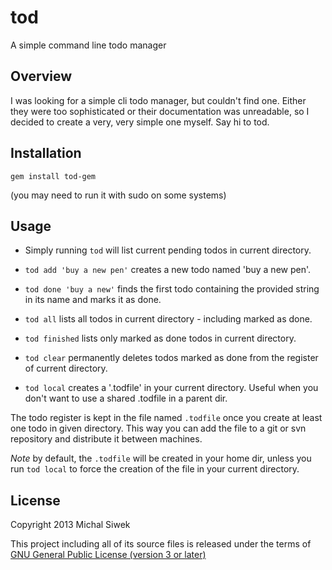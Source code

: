 tod
===

A simple command line todo manager

Overview
--------
I was looking for a simple cli todo manager, but couldn't find one. Either they were too sophisticated or their documentation was unreadable, so I decided to create a very, very simple one myself.
Say hi to tod.

Installation
------------

    gem install tod-gem

(you may need to run it with sudo on some systems)

Usage
-----
* Simply running `tod` will list current pending todos in current directory.

* `tod add 'buy a new pen'` creates a new todo named 'buy a new pen'.

* `tod done 'buy a new'` finds the first todo containing the provided string in its name and marks it as done.

* `tod all` lists all todos in current directory - including marked as done.

* `tod finished` lists only marked as done todos in current directory.

* `tod clear` permanently deletes todos marked as done from the register of current directory.

* `tod local` creates a '.todfile' in your current directory. Useful when you don't want to use a shared .todfile in a parent dir.

The todo register is kept in the file named `.todfile` once you create at least one todo in given directory. This way you can add the file to a git or svn repository and distribute it between machines.

*Note* by default, the `.todfile` will be created in your home dir, unless you run `tod local` to force the creation of the file in your current directory.

License
-------
Copyright 2013 Michal Siwek

This project including all of its source files is released under the terms of [GNU General Public License (version 3 or later)](http://www.gnu.org/licenses/gpl.txt)
